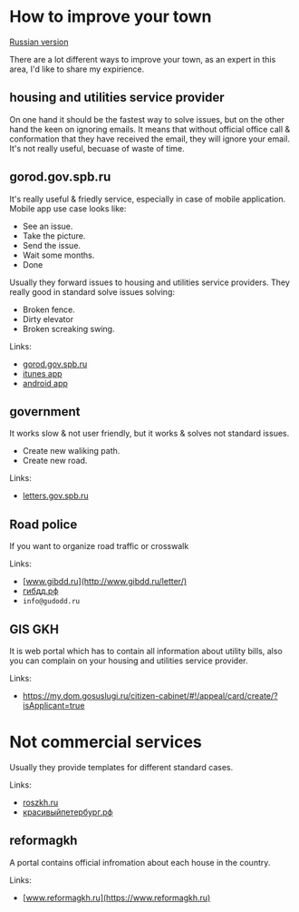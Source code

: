 # How to improve your town
[Russian version](how-to-improve-your-town.md)

There are a lot different ways to improve your town, as an expert in this area, I'd like to share my expirience.


## housing and utilities service provider

On one hand it should be the fastest way to solve issues, but on the other hand the keen on ignoring emails. It means that without official office call & conformation that they have received the email, they will ignore your email. It's not really useful, becuase of waste of time.


## gorod.gov.spb.ru

It's really useful & friedly service, especially in case of mobile application. Mobile app use case looks like:
* See an issue.
* Take the picture.
* Send the issue.
* Wait some months.
* Done

Usually they forward issues to housing and utilities service providers. They really good in standard solve issues solving:
* Broken fence.
* Dirty elevator
* Broken screaking swing.


Links:
* [gorod.gov.spb.ru](https://gorod.gov.spb.ru/)
* [itunes app](https://itunes.apple.com/ru/app/наш-санкт-петербург/id826286401)
* [android app](https://play.google.com/store/apps/details?id=ru.spb.iac.ourspb&hl=ru)

## government
It works slow & not user friendly, but it works & solves not standard issues.
* Create new waliking path.
* Create new road.

Links:
* [letters.gov.spb.ru](https://letters.gov.spb.ru/reception/form/)

## Road police

If you want to organize road traffic or crosswalk

Links:
* [www.gibdd.ru](http://www.gibdd.ru/letter/)
* [гибдд.рф](https://гибдд.рф/request_main)
* `info@gudodd.ru`

## GIS GKH

It is web portal which has to contain all information about utility bills, also you can complain on your housing and utilities service provider.

Links:
* https://my.dom.gosuslugi.ru/citizen-cabinet/#!/appeal/card/create/?isApplicant=true

#  Not commercial services

Usually they provide templates for different standard cases.

Links:
* [roszkh.ru](https://roszkh.ru/)
* [красивыйпетербург.рф](http://красивыйпетербург.рф)

## reformagkh

A portal contains official infromation about each house in the country.

Links:
* [www.reformagkh.ru](https://www.reformagkh.ru)


